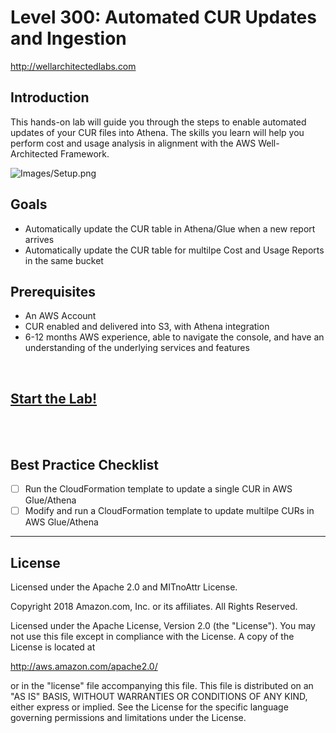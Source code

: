 # Level 300: Automated CUR Updates and Ingestion
http://wellarchitectedlabs.com 

## Introduction
 This hands-on lab will guide you through the steps to enable automated updates of your CUR files into Athena. The skills you learn will help you perform cost and usage analysis in alignment with the AWS Well-Architected Framework.

![Images/Setup.png](Images/Setup.png)

## Goals
- Automatically update the CUR table in Athena/Glue when a new report arrives
- Automatically update the CUR table for multilpe Cost and Usage Reports in the same bucket



## Prerequisites
- An AWS Account
- CUR enabled and delivered into S3, with Athena integration
- 6-12 months AWS experience, able to navigate the console, and have an understanding of the underlying services and features


<BR>

## [Start the Lab!](Lab_Guide.md)

<BR>
<BR>

## Best Practice Checklist 
- [ ] Run the CloudFormation template to update a single CUR in AWS Glue/Athena
- [ ] Modify and run a CloudFormation template to update multilpe CURs in AWS Glue/Athena

***

## License

Licensed under the Apache 2.0 and MITnoAttr License.

Copyright 2018 Amazon.com, Inc. or its affiliates. All Rights Reserved.

Licensed under the Apache License, Version 2.0 (the "License"). You may not use this file except in compliance with the License. A copy of the License is located at

http://aws.amazon.com/apache2.0/

or in the "license" file accompanying this file. This file is distributed on an "AS IS" BASIS, WITHOUT WARRANTIES OR CONDITIONS OF ANY KIND, either express or implied. See the License for the specific language governing permissions and limitations under the License.
